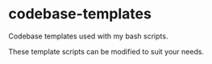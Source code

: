 # codebase-templates
Codebase templates used with my bash scripts.

These template scripts can be modified to suit your needs.
